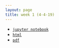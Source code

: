 ```yaml
---
layout: page
title: week 1 (4-4-19)
---
```

* [`jupyter notebook`](week_1_4-4-19.ipynb)
* [`html`](week_1_4-4-19.slides.html)
* [`pdf`](week_1_4-4-19.pdf)

